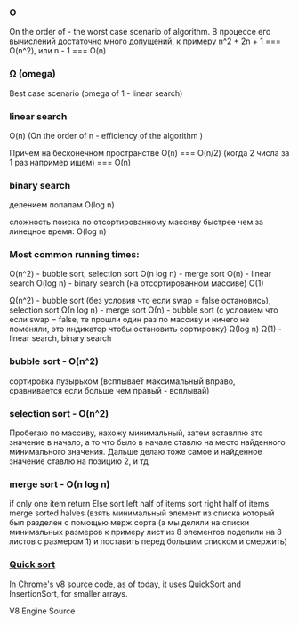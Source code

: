 ### O
On the order of - the worst case scenario of algorithm. В процессе его вычислений достаточно много допущений, к примеру n^2 + 2n + 1 === O(n^2), или n - 1 === O(n)

### Ω (omega)
Best case scenario (omega of 1 - linear search)

### linear search
O(n) (On the order of n - efficiency of the algorithm )

Причем на бесконечном пространстве O(n) === O(n/2) (когда 2 числа за 1 раз например ищем) === O(n)

### binary search
делением попалам
O(log n)

сложность поиска по отсортированному массиву быстрее чем за линецное время:
O(log n)

### Most common running times:
O(n^2) - bubble sort, selection sort
O(n log n) - merge sort
O(n) - linear search
O(log n) - binary search (на отсортированном массиве)
O(1)

Ω(n^2) - bubble sort (без условия что если swap = false остановись), selection sort
Ω(n log n) - merge sort
Ω(n) - bubble sort (c условием что если swap = false, те прошли один раз по массиву и ничего не поменяли, это индикатор чтобы остановить сортировку)
Ω(log n) 
Ω(1) - linear search, binary search

### bubble sort - O(n^2)
сортировка пузырьком (всплывает максимальный вправо, сравнивается если больше чем правый - всплывай)

### selection sort - O(n^2)
Пробегаю по массиву, нахожу минимальный, затем вставляю это значение в начало, а то что было в начале ставлю
на место найденного минимального значения. Дальше делаю тоже самое и найденное значение ставлю на позицию 2, и тд

### merge sort - O(n log n)
if only one item
    return
Else
   sort left half of items 
   sort right half of items 
   merge sorted halves (взять минимальный элемент из списка который был разделен с помощью мерж сорта (а мы делили на списки минимальных размеров к примеру лист из 8 элементов поделили на 8 листов с размером 1) и поставить перед большим списком и смержить)

### [Quick sort](https://stackoverflow.com/questions/234683/javascript-array-sort-implementation)
 In Chrome's v8 source code, as of today, it uses QuickSort and InsertionSort, for smaller arrays.

V8 Engine Source
